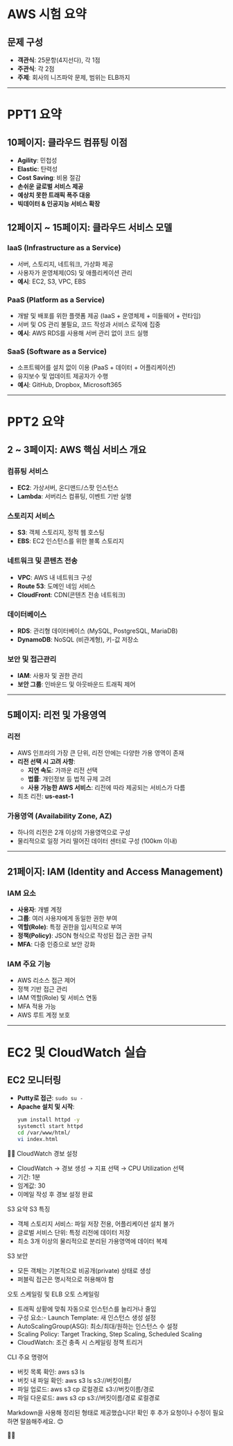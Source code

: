 # AWS 시험 요약

## 문제 구성
- **객관식**: 25문항(4지선다), 각 1점
- **주관식**: 각 2점
- **주제**: 회사의 니즈파악 문제, 범위는 ELB까지

---

# PPT1 요약

## 10페이지: 클라우드 컴퓨팅 이점
- **Agility**: 민첩성
- **Elastic**: 탄력성
- **Cost Saving**: 비용 절감
- **손쉬운 글로벌 서비스 제공**
- **예상치 못한 트래픽 폭주 대응**
- **빅데이터 & 인공지능 서비스 확장**

## 12페이지 ~ 15페이지: 클라우드 서비스 모델
### **IaaS (Infrastructure as a Service)**
- 서버, 스토리지, 네트워크, 가상화 제공
- 사용자가 운영체제(OS) 및 애플리케이션 관리
- **예시**: EC2, S3, VPC, EBS

### **PaaS (Platform as a Service)**
- 개발 및 배포를 위한 플랫폼 제공 (IaaS + 운영체제 + 미들웨어 + 런타임)
- 서버 및 OS 관리 불필요, 코드 작성과 서비스 로직에 집중
- **예시**: AWS RDS를 사용해 서버 관리 없이 코드 실행

### **SaaS (Software as a Service)**
- 소프트웨어를 설치 없이 이용 (PaaS + 데이터 + 어플리케이션)
- 유지보수 및 업데이트 제공자가 수행
- **예시**: GitHub, Dropbox, Microsoft365

---

# PPT2 요약

## 2 ~ 3페이지: AWS 핵심 서비스 개요
### **컴퓨팅 서비스**
- **EC2**: 가상서버, 온디맨드/스팟 인스턴스
- **Lambda**: 서버리스 컴퓨팅, 이벤트 기반 실행

### **스토리지 서비스**
- **S3**: 객체 스토리지, 정적 웹 호스팅
- **EBS**: EC2 인스턴스를 위한 블록 스토리지

### **네트워크 및 콘텐츠 전송**
- **VPC**: AWS 내 네트워크 구성
- **Route 53**: 도메인 네임 서비스
- **CloudFront**: CDN(콘텐츠 전송 네트워크)

### **데이터베이스**
- **RDS**: 관리형 데이터베이스 (MySQL, PostgreSQL, MariaDB)
- **DynamoDB**: NoSQL (비관계형), 키-값 저장소

### **보안 및 접근관리**
- **IAM**: 사용자 및 권한 관리
- **보안 그룹**: 인바운드 및 아웃바운드 트래픽 제어

---

## 5페이지: 리전 및 가용영역
### **리전**
- AWS 인프라의 가장 큰 단위, 리전 안에는 다양한 가용 영역이 존재
- **리전 선택 시 고려 사항**:
  - **지연 속도**: 가까운 리전 선택
  - **법률**: 개인정보 등 법적 규제 고려
  - **사용 가능한 AWS 서비스**: 리전에 따라 제공되는 서비스가 다름
- 최초 리전: **us-east-1**

### **가용영역 (Availability Zone, AZ)**
- 하나의 리전은 2개 이상의 가용영역으로 구성
- 물리적으로 일정 거리 떨어진 데이터 센터로 구성 (100km 이내)

---

## 21페이지: IAM (Identity and Access Management)
### **IAM 요소**
- **사용자**: 개별 계정
- **그룹**: 여러 사용자에게 동일한 권한 부여
- **역할(Role)**: 특정 권한을 임시적으로 부여
- **정책(Policy)**: JSON 형식으로 작성된 접근 권한 규칙
- **MFA**: 다중 인증으로 보안 강화

### **IAM 주요 기능**
- AWS 리소스 접근 제어
- 정책 기반 접근 관리
- IAM 역할(Role) 및 서비스 연동
- MFA 적용 가능
- AWS 루트 계정 보호

---

# EC2 및 CloudWatch 실습

## EC2 모니터링
- **Putty로 접근**: `sudo su -`
- **Apache 설치 및 시작**:
  ```bash
  yum install httpd -y
  systemctl start httpd
  cd /var/www/html/
  vi index.html


CloudWatch 경보 설정
- CloudWatch → 경보 생성 → 지표 선택 → CPU Utilization 선택
- 기간: 1분
- 임계값: 30
- 이메일 작성 후 경보 설정 완료


S3 요약
S3 특징
- 객체 스토리지 서비스: 파일 저장 전용, 어플리케이션 설치 불가
- 글로벌 서비스 단위: 특정 리전에 데이터 저장
- 최소 3개 이상의 물리적으로 분리된 가용영역에 데이터 복제

S3 보안
- 모든 객체는 기본적으로 비공개(private) 상태로 생성
- 퍼블릭 접근은 명시적으로 허용해야 함


오토 스케일링 및 ELB
오토 스케일링
- 트래픽 상황에 맞춰 자동으로 인스턴스를 늘리거나 줄임
- 구성 요소:- Launch Template: 새 인스턴스 생성 설정
- AutoScalingGroup(ASG): 최소/최대/원하는 인스턴스 수 설정
- Scaling Policy: Target Tracking, Step Scaling, Scheduled Scaling
- CloudWatch: 조건 충족 시 스케일링 정책 트리거



CLI 주요 명령어
- 버킷 목록 확인: aws s3 ls
- 버킷 내 파일 확인: aws s3 ls s3://버킷이름/
- 파일 업로드: aws s3 cp 로컬경로 s3://버킷이름/경로
- 파일 다운로드: aws s3 cp s3://버킷이름/경로 로컬경로


Markdown을 사용해 정리된 형태로 제공했습니다! 확인 후 추가 요청이나 수정이 필요하면 말씀해주세요. 😊


